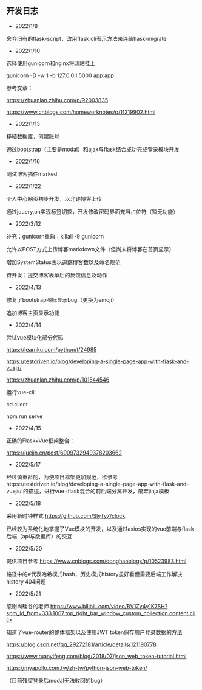 ## 开发日志

+ 2022/1/8

舍弃旧有的flask-script，改用flask.cli表示方法来连结flask-migrate

+ 2022/1/10

选择使用gunicorn和nginx将网站挂上

gunicorn -D -w 1 -b 127.0.0.1:5000 app:app

参考文章：

https://zhuanlan.zhihu.com/p/92003835

https://www.cnblogs.com/homeworknotes/p/11219902.html

+ 2022/1/13

移植数据库，创建账号

通过bootstrap（主要是modal）和ajax与flask结合成功完成登录模块开发

+ 2022/1/16

测试博客插件marked

+ 2022/1/22

个人中心网页初步开发，以允许博客上传

通过jquery.on实现标签切换，开发修改密码界面充当占位符（暂无功能）

+ 2022/3/12

补充：gunicorn重启：killall -9 gunicorn

允许以POST方式上传博客markdown文件（但尚未将博客在首页显示）

增加SystemStatus表以追踪博客数以及命名规范

待开发：提交博客表单后的反馈信息及动作

+ 2022/4/13

修复了bootstrap图标显示bug（更换为emoji）

追加博客主页显示功能

+ 2022/4/14

尝试vue模块化部分代码

https://learnku.com/python/t/24985

https://testdriven.io/blog/developing-a-single-page-app-with-flask-and-vuejs/

https://zhuanlan.zhihu.com/p/101544546

运行vue-cli:

cd client

npm run serve

+ 2022/4/15

正确的Flask+Vue框架整合：

https://juejin.cn/post/6909732949378203662

+ 2022/5/17

经过慎重斟酌，为使项目框架更加规范，欲参考https://testdriven.io/blog/developing-a-single-page-app-with-flask-and-vuejs/ 的描述，进行vue+flask混合的前后端分离开发，废弃jinja模板

+ 2022/5/18

采用新时钟样式 https://github.com/SlyTy7/clock

已经较为系统化地掌握了Vue模块的开发，以及通过axios实现的vue前端与flask后端（api与数据库）的交互

+ 2022/5/20

提供项目参考 https://www.cnblogs.com/donghaoblogs/p/10523983.html

路径中的#代表哈希模式hash，历史模式history虽好看但需要后端工作解决history 404问题

+ 2022/5/21

感谢尚硅谷的老师 https://www.bilibili.com/video/BV1Zy4y1K7SH?spm_id_from=333.1007.top_right_bar_window_custom_collection.content.click

知道了vue-router的整体框架以及使用JWT token保存用户登录数据的方法

https://blog.csdn.net/qq_29272181/article/details/121190778

https://www.ruanyifeng.com/blog/2018/07/json_web_token-tutorial.html

https://myapollo.com.tw/zh-tw/python-json-web-token/

（目前残留登录后modal无法收回的bug）